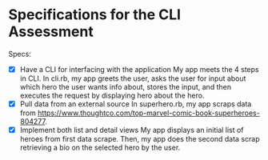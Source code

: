 # Specifications for the CLI Assessment

Specs:
- [X] Have a CLI for interfacing with the application
  My app meets the 4 steps in CLI. In cli.rb, my app greets the user, asks the user for input about which hero the user wants info about, stores the input, and then executes the request by displaying hero about the hero.
- [X] Pull data from an external source
  In superhero.rb, my app scraps data from https://www.thoughtco.com/top-marvel-comic-book-superheroes-804277.
- [X] Implement both list and detail views
  My app displays an initial list of heroes from first data scrape.  Then, my app does the second data scrap retrieving a bio on the selected hero by the user.
